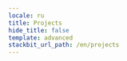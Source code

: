 ```yaml
---
locale: ru
title: Projects
hide_title: false
template: advanced
stackbit_url_path: /en/projects
---
```

